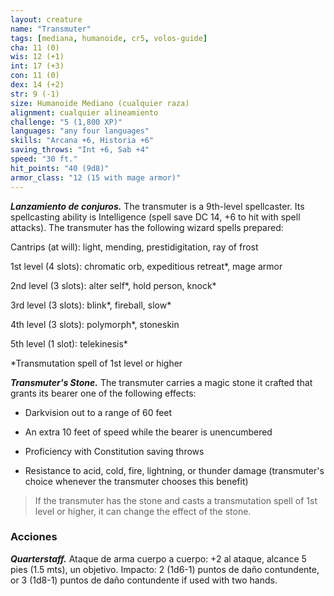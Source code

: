 ```yaml
---
layout: creature
name: "Transmuter"
tags: [mediana, humanoide, cr5, volos-guide]
cha: 11 (0)
wis: 12 (+1)
int: 17 (+3)
con: 11 (0)
dex: 14 (+2)
str: 9 (-1)
size: Humanoide Mediano (cualquier raza)
alignment: cualquier alineamiento
challenge: "5 (1,800 XP)"
languages: "any four languages"
skills: "Arcana +6, Historia +6"
saving_throws: "Int +6, Sab +4"
speed: "30 ft."
hit_points: "40 (9d8)"
armor_class: "12 (15 with mage armor)"
---
```


***Lanzamiento de conjuros.*** The transmuter is a 9th-level spellcaster. Its spellcasting ability is Intelligence (spell save DC 14, +6 to hit with spell attacks). The transmuter has the following wizard spells prepared:

Cantrips (at will): light, mending, prestidigitation, ray of frost

1st level (4 slots): chromatic orb, expeditious retreat*, mage armor

2nd level (3 slots): alter self*, hold person, knock*

3rd level (3 slots): blink*, fireball, slow*

4th level (3 slots): polymorph*, stoneskin

5th level (1 slot): telekinesis*

*Transmutation spell of 1st level or higher

***Transmuter's Stone.*** The transmuter carries a magic stone it crafted that grants its bearer one of the following effects:

* Darkvision out to a range of 60 feet

* An extra 10 feet of speed while the bearer is unencumbered

* Proficiency with Constitution saving throws

* Resistance to acid, cold, fire, lightning, or thunder damage (transmuter's choice whenever the transmuter chooses this benefit)

>If the transmuter has the stone and casts a transmutation spell of 1st level or higher, it can change the effect of the stone.

### Acciones

***Quarterstaff.*** Ataque de arma cuerpo a cuerpo: +2 al ataque, alcance 5 pies (1.5 mts), un objetivo. Impacto: 2 (1d6-1) puntos de daño contundente, or 3 (1d8-1) puntos de daño contundente if used with two hands.